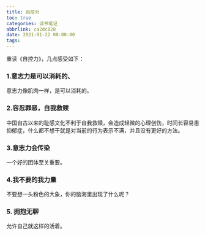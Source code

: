 ```yaml
---
title: 自控力
toc: true
categories: 读书笔记
abbrlink: ca2dc828
date: 2021-01-22 00:00:00
tags:
---
```


重读《自控力》，几点感受如下：

### 1.意志力是可以消耗的、
意志力像肌肉一样，是可以消耗的。

### 2.容忍罪恶，自我救赎 
中国自古以来的耻感文化不利于自我救赎，会造成轻微的心理创伤，时间长容易患抑郁症，什么都不想干就是对当前的行为表示不满，并且没有更好的方法。 <!-- more -->

### 3.意志力会传染
一个好的团体至关重要。

### 4.我不要的我力量
不要想一头粉色的大象，你的脑海里出现了什么呢？

### 5. 拥抱无聊
允许自己就这样的活着。